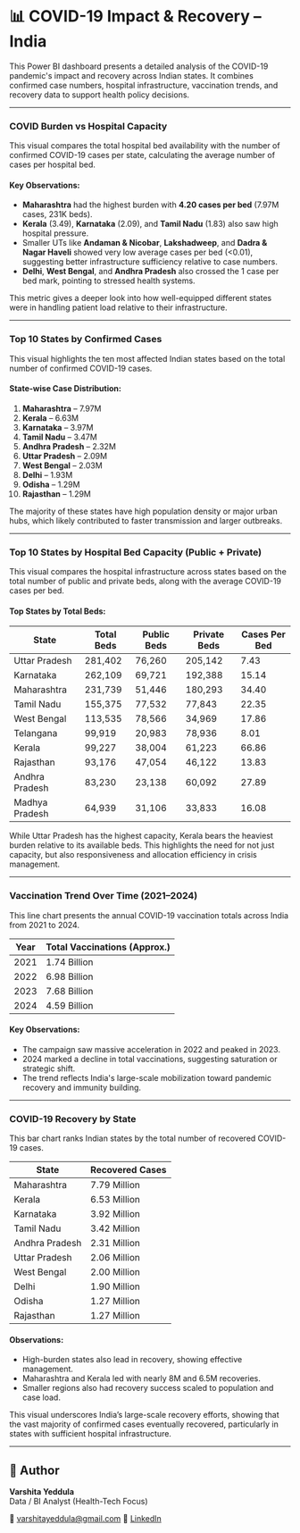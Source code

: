 # 📊 COVID-19 Impact & Recovery – India

This Power BI dashboard presents a detailed analysis of the COVID-19 pandemic's impact and recovery across Indian states. It combines confirmed case numbers, hospital infrastructure, vaccination trends, and recovery data to support health policy decisions.

---

### COVID Burden vs Hospital Capacity

This visual compares the total hospital bed availability with the number of confirmed COVID-19 cases per state, calculating the average number of cases per hospital bed.

#### Key Observations:

- **Maharashtra** had the highest burden with **4.20 cases per bed** (7.97M cases, 231K beds).
- **Kerala** (3.49), **Karnataka** (2.09), and **Tamil Nadu** (1.83) also saw high hospital pressure.
- Smaller UTs like **Andaman & Nicobar**, **Lakshadweep**, and **Dadra & Nagar Haveli** showed very low average cases per bed (<0.01), suggesting better infrastructure sufficiency relative to case numbers.
- **Delhi**, **West Bengal**, and **Andhra Pradesh** also crossed the 1 case per bed mark, pointing to stressed health systems.

This metric gives a deeper look into how well-equipped different states were in handling patient load relative to their infrastructure.

---

### Top 10 States by Confirmed Cases

This visual highlights the ten most affected Indian states based on the total number of confirmed COVID-19 cases.

#### State-wise Case Distribution:

1. **Maharashtra** – 7.97M  
2. **Kerala** – 6.63M  
3. **Karnataka** – 3.97M  
4. **Tamil Nadu** – 3.47M  
5. **Andhra Pradesh** – 2.32M  
6. **Uttar Pradesh** – 2.09M  
7. **West Bengal** – 2.03M  
8. **Delhi** – 1.93M  
9. **Odisha** – 1.29M  
10. **Rajasthan** – 1.29M

The majority of these states have high population density or major urban hubs, which likely contributed to faster transmission and larger outbreaks.

---

### Top 10 States by Hospital Bed Capacity (Public + Private)

This visual compares the hospital infrastructure across states based on the total number of public and private beds, along with the average COVID-19 cases per bed.

#### Top States by Total Beds:

| State            | Total Beds | Public Beds | Private Beds | Cases Per Bed |
|------------------|------------|-------------|---------------|----------------|
| Uttar Pradesh    | 281,402    | 76,260      | 205,142       | 7.43           |
| Karnataka        | 262,109    | 69,721      | 192,388       | 15.14          |
| Maharashtra      | 231,739    | 51,446      | 180,293       | 34.40          |
| Tamil Nadu       | 155,375    | 77,532      | 77,843        | 22.35          |
| West Bengal      | 113,535    | 78,566      | 34,969        | 17.86          |
| Telangana        | 99,919     | 20,983      | 78,936        | 8.01           |
| Kerala           | 99,227     | 38,004      | 61,223        | 66.86          |
| Rajasthan        | 93,176     | 47,054      | 46,122        | 13.83          |
| Andhra Pradesh   | 83,230     | 23,138      | 60,092        | 27.89          |
| Madhya Pradesh   | 64,939     | 31,106      | 33,833        | 16.08          |

While Uttar Pradesh has the highest capacity, Kerala bears the heaviest burden relative to its available beds. This highlights the need for not just capacity, but also responsiveness and allocation efficiency in crisis management.

---

### Vaccination Trend Over Time (2021–2024)

This line chart presents the annual COVID-19 vaccination totals across India from 2021 to 2024.

| Year | Total Vaccinations (Approx.) |
|------|-------------------------------|
| 2021 | 1.74 Billion                  |
| 2022 | 6.98 Billion                  |
| 2023 | 7.68 Billion                  |
| 2024 | 4.59 Billion                  |

#### Key Observations:
- The campaign saw massive acceleration in 2022 and peaked in 2023.
- 2024 marked a decline in total vaccinations, suggesting saturation or strategic shift.
- The trend reflects India's large-scale mobilization toward pandemic recovery and immunity building.

---

### COVID-19 Recovery by State

This bar chart ranks Indian states by the total number of recovered COVID-19 cases.

| State          | Recovered Cases     |
|----------------|---------------------|
| Maharashtra     | 7.79 Million        |
| Kerala          | 6.53 Million        |
| Karnataka       | 3.92 Million        |
| Tamil Nadu      | 3.42 Million        |
| Andhra Pradesh  | 2.31 Million        |
| Uttar Pradesh   | 2.06 Million        |
| West Bengal     | 2.00 Million        |
| Delhi           | 1.90 Million        |
| Odisha          | 1.27 Million        |
| Rajasthan       | 1.27 Million        |

#### Observations:
- High-burden states also lead in recovery, showing effective management.
- Maharashtra and Kerala led with nearly 8M and 6.5M recoveries.
- Smaller regions also had recovery success scaled to population and case load.

This visual underscores India’s large-scale recovery efforts, showing that the vast majority of confirmed cases eventually recovered, particularly in states with sufficient hospital infrastructure.

---

## 👤 Author

**Varshita Yeddula**  
Data / BI Analyst (Health-Tech Focus)  

📧 [varshitayeddula@gmail.com](mailto:varshitayeddula@gmail.com) 
🔗 [LinkedIn](https://www.linkedin.com/in/varshita-reddy-yeddula-45102b254)
